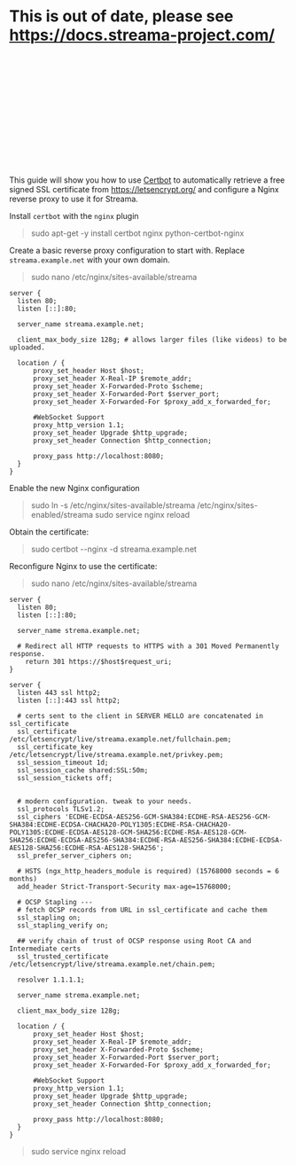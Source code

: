 # This is out of date, please see https://docs.streama-project.com/

&nbsp;


&nbsp;


&nbsp;
&nbsp;


&nbsp;


&nbsp;&nbsp;


&nbsp;


&nbsp;



This guide will show you how to use [Certbot](https://certbot.eff.org/) to automatically retrieve a free signed SSL certificate from https://letsencrypt.org/ and configure a Nginx reverse proxy to use it for Streama.

Install `certbot` with the `nginx` plugin

> sudo apt-get -y install certbot nginx python-certbot-nginx

Create a basic reverse proxy configuration to start with. Replace `streama.example.net` with your own domain.

> sudo nano /etc/nginx/sites-available/streama 

```nginx
server {
  listen 80;
  listen [::]:80;

  server_name streama.example.net;

  client_max_body_size 128g; # allows larger files (like videos) to be uploaded.

  location / {
      proxy_set_header Host $host;
      proxy_set_header X-Real-IP $remote_addr;
      proxy_set_header X-Forwarded-Proto $scheme;
      proxy_set_header X-Forwarded-Port $server_port;
      proxy_set_header X-Forwarded-For $proxy_add_x_forwarded_for;

      #WebSocket Support
      proxy_http_version 1.1;
      proxy_set_header Upgrade $http_upgrade;
      proxy_set_header Connection $http_connection;
      
      proxy_pass http://localhost:8080;
  }
}
```
Enable the new Nginx configuration

> sudo ln -s /etc/nginx/sites-available/streama /etc/nginx/sites-enabled/streama
> sudo service nginx reload

Obtain the certificate:

> sudo certbot --nginx -d streama.example.net

Reconfigure Nginx to use the certificate:

> sudo nano /etc/nginx/sites-available/streama

```nginx
server {
  listen 80;
  listen [::]:80;

  server_name strema.example.net;
  
  # Redirect all HTTP requests to HTTPS with a 301 Moved Permanently response.
    return 301 https://$host$request_uri;
}

server {
  listen 443 ssl http2;
  listen [::]:443 ssl http2;

  # certs sent to the client in SERVER HELLO are concatenated in ssl_certificate
  ssl_certificate /etc/letsencrypt/live/streama.example.net/fullchain.pem;
  ssl_certificate_key /etc/letsencrypt/live/streama.example.net/privkey.pem;
  ssl_session_timeout 1d;
  ssl_session_cache shared:SSL:50m;
  ssl_session_tickets off;


  # modern configuration. tweak to your needs.
  ssl_protocols TLSv1.2;
  ssl_ciphers 'ECDHE-ECDSA-AES256-GCM-SHA384:ECDHE-RSA-AES256-GCM-SHA384:ECDHE-ECDSA-CHACHA20-POLY1305:ECDHE-RSA-CHACHA20-POLY1305:ECDHE-ECDSA-AES128-GCM-SHA256:ECDHE-RSA-AES128-GCM-SHA256:ECDHE-ECDSA-AES256-SHA384:ECDHE-RSA-AES256-SHA384:ECDHE-ECDSA-AES128-SHA256:ECDHE-RSA-AES128-SHA256';
  ssl_prefer_server_ciphers on;

  # HSTS (ngx_http_headers_module is required) (15768000 seconds = 6 months)
  add_header Strict-Transport-Security max-age=15768000;

  # OCSP Stapling ---
  # fetch OCSP records from URL in ssl_certificate and cache them
  ssl_stapling on;
  ssl_stapling_verify on;

  ## verify chain of trust of OCSP response using Root CA and Intermediate certs
  ssl_trusted_certificate /etc/letsencrypt/live/streama.example.net/chain.pem;

  resolver 1.1.1.1;

  server_name strema.example.net;

  client_max_body_size 128g;

  location / {
      proxy_set_header Host $host;
      proxy_set_header X-Real-IP $remote_addr;
      proxy_set_header X-Forwarded-Proto $scheme;
      proxy_set_header X-Forwarded-Port $server_port;
      proxy_set_header X-Forwarded-For $proxy_add_x_forwarded_for;

      #WebSocket Support
      proxy_http_version 1.1;
      proxy_set_header Upgrade $http_upgrade;
      proxy_set_header Connection $http_connection;
      
      proxy_pass http://localhost:8080;
  }
}
```

> sudo service nginx reload
